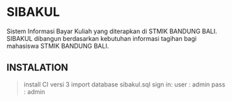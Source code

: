 SIBAKUL
=======

Sistem Informasi Bayar Kuliah yang diterapkan di STMIK BANDUNG BALI.  
SIBAKUL dibangun berdasarkan kebutuhan informasi tagihan bagi mahasiswa STMIK BANDUNG BALI.

INSTALATION
-----------
> install CI versi 3
> import database sibakul.sql
> sign in:
	user : admin
	pass : admin


